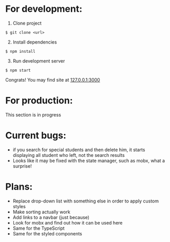 # For development:
1. Clone project
```shell
$ git clone <url>
```
2. Install dependencies
```shell
$ npm install
```
3. Run development server
```shell
$ npm start
```

Congrats! You may find site at [127.0.0.1:3000](http://127.0.0.1:3000)

# For production:

This section is in progress

# Current bugs:
* if you search for special students and then delete him, it starts displaying all student who left, not the search results
* Looks like it may be fixed with the state manager, such as mobx, what a surprise!

# Plans:
* Replace drop-down list with something else in order to apply custom styles
* Make sorting actually work
* Add links to a navbar (just because)
* Look for mobx and find out how it can be used here
* Same for the TypeScript
* Same for the styled components